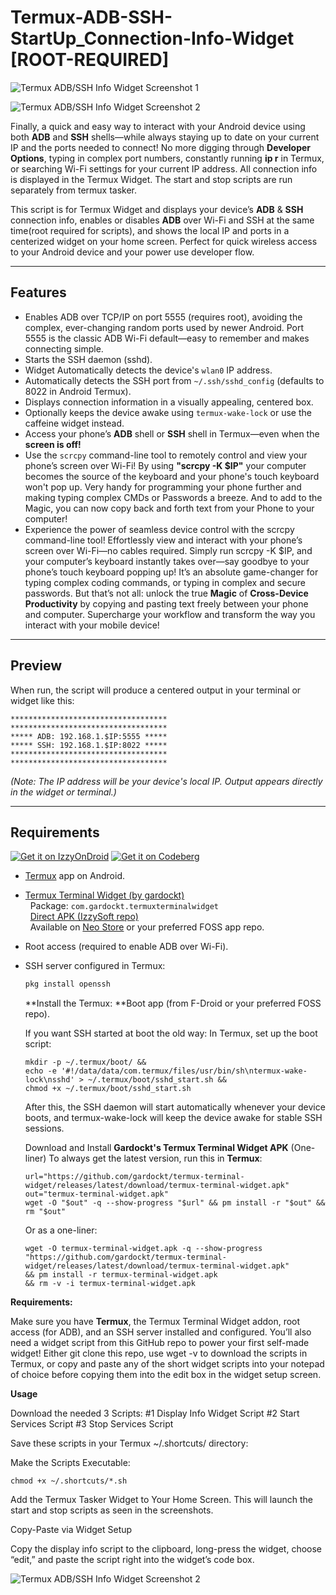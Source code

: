 # Termux-ADB-SSH-StartUp_Connection-Info-Widget [ROOT-REQUIRED]

![Termux ADB/SSH Info Widget Screenshot 1](https://github.com/shi88ihs/Termux-ADB-SSH-StartUp_Connection-Info-Widget/blob/main/ADB_SSH_Widget_STARTED_Displaying_IP_PORTs.png)

![Termux ADB/SSH Info Widget Screenshot 2](https://github.com/shi88ihs/Termux-ADB-SSH-StartUp_Connection-Info-Widget/blob/main/ADB_SSH_Widget_STOPPED.png)

Finally, a quick and easy way to interact with your Android device using both **ADB** and **SSH** shells—while always staying up to date on your current IP and the ports needed to connect!
No more digging through **Developer Options**, typing in complex port numbers, constantly running **ip r** in Termux, or searching Wi-Fi settings for your current IP address.
All connection info is displayed in the Termux Widget. The start and stop scripts are run separately from termux tasker. 

This script is for Termux Widget and displays your device’s **ADB** & **SSH** connection info, enables or disables **ADB** over Wi-Fi and SSH at the same time(root required for scripts), and shows the local IP and ports in a centerized widget on your home screen. Perfect for quick wireless access to your Android device and your power use developer flow. 

---

## Features

- Enables ADB over TCP/IP on port 5555 (requires root), avoiding the complex, ever-changing random ports used by newer Android. Port 5555 is the classic ADB Wi-Fi default—easy to remember and makes connecting simple.
- Starts the SSH daemon (sshd).
- Widget Automatically detects the device's `wlan0` IP address. 
- Automatically detects the SSH port from `~/.ssh/sshd_config` (defaults to 8022 in Android Termux).
- Displays connection information in a visually appealing, centered box. 
- Optionally keeps the device awake using `termux-wake-lock` or use the caffeine widget instead. 
- Access your phone’s **ADB** shell or **SSH** shell in Termux—even when the **screen is off!**
- Use the `scrcpy` command-line tool to remotely control and view your phone’s screen over Wi-Fi! By using **"scrcpy -K $IP"** your computer becomes the source of the keyboard and your phone's touch keyboard won't pop up. Very handy for programming your phone further and making typing complex CMDs or Passwords a breeze. And to add to the Magic, you can now copy back and forth text from your Phone to your computer!
- Experience the power of seamless device control with the scrcpy command-line tool! Effortlessly view and interact with your phone’s screen over Wi-Fi—no cables required. Simply run scrcpy -K $IP, and your computer’s keyboard instantly takes over—say goodbye to your phone’s touch keyboard popping up! It’s an absolute game-changer for typing complex coding commands, or typing in complex and secure passwords. But that’s not all: unlock the true **Magic** of **Cross-Device Productivity** by copying and pasting text freely between your phone and computer. Supercharge your workflow and transform the way you interact with your mobile device!
---

## Preview

When run, the script will produce a centered output in your terminal or widget like this:
```
***********************************
***********************************
***** ADB: 192.168.1.$IP:5555 *****
***** SSH: 192.168.1.$IP:8022 *****
***********************************
***********************************
```
*(Note: The IP address will be your device's local IP. Output appears directly in the widget or terminal.)*

---

## Requirements
[![Get it on IzzyOnDroid](https://apt.izzysoft.de/fdroid/repo/IzzyOnDroid.png)](https://apt.izzysoft.de/fdroid/index/apk/com.gardockt.termuxterminalwidget)
[![Get it on Codeberg](https://codeberg.org/img/codeberg_badge.svg)](https://codeberg.org/)
- [Termux](https://f-droid.org/packages/com.termux/) app on Android.
- [Termux Terminal Widget (by gardockt)](https://github.com/gardockt/TermuxTerminalWidget)  
  &nbsp;&nbsp;Package: `com.gardockt.termuxterminalwidget`  
  &nbsp;&nbsp;[Direct APK (IzzySoft repo)](https://apt.izzysoft.de/fdroid/index/apk/com.gardockt.termuxterminalwidget)  
  &nbsp;&nbsp;Available on [Neo Store](https://neostore.io/) or your preferred FOSS app repo.
- Root access (required to enable ADB over Wi-Fi).
- SSH server configured in Termux:  
  ```sh
  pkg install openssh
  ```
  
  **Install the Termux: **Boot app (from F-Droid or your preferred FOSS repo).

  If you want SSH started at boot the old way: In Termux, set up the boot script:
  ```
  mkdir -p ~/.termux/boot/ && 
  echo -e '#!/data/data/com.termux/files/usr/bin/sh\ntermux-wake-lock\nsshd' > ~/.termux/boot/sshd_start.sh && 
  chmod +x ~/.termux/boot/sshd_start.sh
  ```
  After this, the SSH daemon will start automatically whenever your device boots, and termux-wake-lock will keep the device awake for stable SSH sessions.
  
  Download and Install **Gardockt's Termux Terminal Widget APK** (One-liner)
  To always get the latest version, run this in **Termux**:

  ```
  url="https://github.com/gardockt/termux-terminal-widget/releases/latest/download/termux-terminal-widget.apk"
  out="termux-terminal-widget.apk"
  wget -O "$out" -q --show-progress "$url" && pm install -r "$out" && rm "$out"
  ```

  Or as a one-liner:
  ```
  wget -O termux-terminal-widget.apk -q --show-progress "https://github.com/gardockt/termux-terminal-widget/releases/latest/download/termux-terminal-widget.apk"
  && pm install -r termux-terminal-widget.apk
  && rm -v -i termux-terminal-widget.apk
  ```
**Requirements:**

Make sure you have **Termux**, the Termux Terminal Widget addon, root access (for ADB), and an SSH server installed and configured.
You’ll also need a widget script from this GitHub repo to power your first self-made widget!
Either git clone this repo, use wget -v to download the scripts in Termux, or copy and paste any of the short widget scripts into your notepad of choice before copying them into the edit box in the widget setup screen.

**Usage**

Download the needed 3 Scripts: 
#1 Display Info Widget Script
#2 Start Services Script
#3 Stop Services Script

Save these scripts in your Termux ~/.shortcuts/ directory:

Make the Scripts Executable:
```
chmod +x ~/.shortcuts/*.sh
```
Add the Termux Tasker Widget to Your Home Screen. This will launch the start and stop scripts as seen in the screenshots.

Copy-Paste via Widget Setup

Copy the display info script to the clipboard, long-press the widget, choose “edit,” and paste the script right into the widget’s code box.

![Termux ADB/SSH Info Widget Screenshot 2](https://github.com/shi88ihs/Termux-ADB-SSH-StartUp_Connection-Info-Widget/raw/main/adb-ssh-wifi-program2.png)
